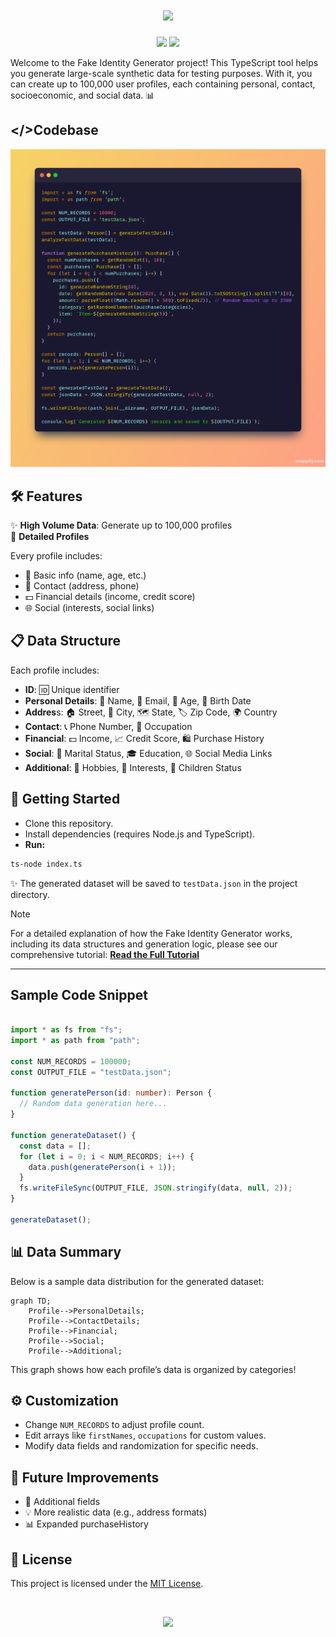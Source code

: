 <h1 align="center">
  <img src="https://readme-typing-svg.herokuapp.com?font=Poppins&pause=1000&color=5F9EA0&center=true&vCenter=true&width=600&lines=🎩+Fake+Identity+Generator;⚙️+Generate+100%2C000+Synthetic+Identities+In+Seconds;💻+Built+With+TypeScript">
</h1>

<p align="center">
  <img src="https://img.shields.io/github/languages/top/MahmudGalib7/Fake-Identity-Generator?style=flat-square" />
  <img src="https://img.shields.io/github/license/MahmudGalib7/Fake-Identity-Generator?style=flat-square" />
</p>

Welcome to the Fake Identity Generator project! This TypeScript tool helps you generate large-scale synthetic data for testing purposes. With it, you can create up to 100,000 user profiles, each containing personal, contact, socioeconomic, and social data. 📊


## </>Codebase
![Codebase](./Snap.png)


## 🛠 Features
✨ **High Volume Data**: Generate up to 100,000 profiles
<br>
📇 **Detailed Profiles**

Every profile includes:

- 👤 Basic info (name, age, etc.)
- 📍 Contact (address, phone)
- 💵 Financial details (income, credit score)
- 🌐 Social (interests, social links)


## 📋 Data Structure
Each profile includes:

- **ID**: 🆔 Unique identifier
- **Personal Details**: 👤 Name, 📧 Email, 🎂 Age, 📅 Birth Date
- **Addres**s: 🏠 Street, 🌆 City, 🗺️ State, 🏷️ Zip Code, 🌍 Country
- **Contact**: 📞 Phone Number, 💼 Occupation
- **Financial**: 💵 Income, 📈 Credit Score, 🛍️ Purchase History
- **Social**: 💍 Marital Status, 🎓 Education, 🌐 Social Media Links
- **Additional**: 🎨 Hobbies, 🌟 Interests, 👶 Children Status

## 🚀 Getting Started

- Clone this repository.
- Install dependencies (requires Node.js and TypeScript).
- **Run:**

```bash
ts-node index.ts
```
✨ The generated dataset will be saved to `testData.json` in the project directory.

> [!NOTE]
> For a detailed explanation of how the Fake Identity Generator works, including its data structures and generation logic, please see our comprehensive tutorial: **[Read the Full Tutorial](./docs/tutorial.md)**

---

## Sample Code Snippet

```typescript

import * as fs from "fs";
import * as path from "path";

const NUM_RECORDS = 100000;
const OUTPUT_FILE = "testData.json";

function generatePerson(id: number): Person {
  // Random data generation here...
}

function generateDataset() {
  const data = [];
  for (let i = 0; i < NUM_RECORDS; i++) {
    data.push(generatePerson(i + 1));
  }
  fs.writeFileSync(OUTPUT_FILE, JSON.stringify(data, null, 2));
}

generateDataset();
```

## 📊 Data Summary
Below is a sample data distribution for the generated dataset:

``` mermaid
graph TD;
    Profile-->PersonalDetails;
    Profile-->ContactDetails;
    Profile-->Financial;
    Profile-->Social;
    Profile-->Additional;
```

This graph shows how each profile’s data is organized by categories!

## ⚙️ Customization

- Change `NUM_RECORDS` to adjust profile count.
- Edit arrays like `firstNames`, `occupations` for custom values.
- Modify data fields and randomization for specific needs.

## 📅 Future Improvements

- 📝 Additional fields
- 💡 More realistic data (e.g., address formats)
- 📊 Expanded purchaseHistory

## 📜 License

This project is licensed under the [MIT License](LICENSE).

<br>

<p align="center">
  <img src="https://readme-typing-svg.herokuapp.com?font=Fira+Code&duration=4000&pause=1000&color=00BFFF&center=true&vCenter=true&width=435&lines=Thanks+for+visiting!+🎉;Happy+Coding!+🚀;Star+the+repo+if+you+like+it!+⭐">
</p>
